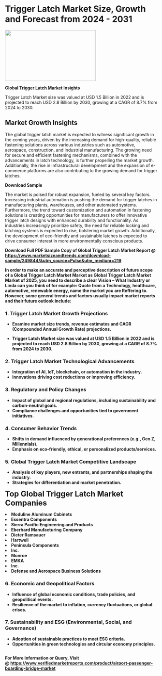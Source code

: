 <H1>Trigger Latch Market Size, Growth and Forecast from 2024 - 2031</H1><img class="aligncenter size-medium wp-image-584254" src="https://thirdeyenews.in/wp-content/uploads/2024/09/Global-Market-Research-300x168.jpeg" alt="" width="300" height="168" /><p><strong>Global&nbsp;<a href="https://www.marketsizeandtrends.com/download-sample/249844/&amp;utm_source=Pulse&amp;utm_medium=219">Trigger Latch Market</a> Insights</strong></p><p>Trigger Latch Market size was valued at USD 1.5 Billion in 2022 and is projected to reach USD 2.8 Billion by 2030, growing at a CAGR of 8.7% from 2024 to 2030.</p><p><h2>Market Growth Insights</h2> <p>The global trigger latch market is expected to witness significant growth in the coming years, driven by the increasing demand for high-quality, reliable fastening solutions across various industries such as automotive, aerospace, construction, and industrial manufacturing. The growing need for secure and efficient fastening mechanisms, combined with the advancements in latch technology, is further propelling the market growth. Additionally, the rise in infrastructural development and the expansion of e-commerce platforms are also contributing to the growing demand for trigger latches.</p> <p><strong>Download Sample</strong></p> <p>The market is poised for robust expansion, fueled by several key factors. Increasing industrial automation is pushing the demand for trigger latches in manufacturing plants, warehouses, and other automated systems. Furthermore, the trend toward customization and automation in fastening solutions is creating opportunities for manufacturers to offer innovative trigger latch designs with enhanced durability and functionality. As industries increasingly prioritize safety, the need for reliable locking and latching systems is expected to rise, bolstering market growth. Additionally, the development of eco-friendly and sustainable latches is expected to drive consumer interest in more environmentally conscious products.</p> <p><strong></p><p><span class=""><strong>Download Full PDF Sample Copy of Global Trigger Latch Market Report</strong> @ <a href="https://www.marketsizeandtrends.com/download-sample/249844/&amp;utm_source=Pulse&amp;utm_medium=219" target="_blank">https://www.marketsizeandtrends.com/download-sample/249844/&amp;utm_source=Pulse&amp;utm_medium=219</a></span></p><p>In order to make an accurate and perceptive description of future scope of a Global&nbsp;Trigger Latch Market Market as Global&nbsp;Trigger Latch Market Market of 2025, you need to describe a clear Vision &ndash; What Industry or Linda can you think of for example: Quote from a Technology, healthcare, automotive, renewable energy, name the market you are Reffering to. However, some general trends and factors usually impact market reports and their future outlook include:</p><h3>1.&nbsp;<strong>Trigger Latch Market Growth Projections</strong></h3><ul><li>Examine market size trends, revenue estimates and CAGR (Compounded Annual Growth Rate) projections.</li><li><p>Trigger Latch Market size was valued at USD 1.5 Billion in 2022 and is projected to reach USD 2.8 Billion by 2030, growing at a CAGR of 8.7% from 2024 to 2030.</p></li></ul><h3>2.&nbsp;<strong>Trigger Latch Market Technological Advancements</strong></h3><ul><li>Integration of AI, IoT, blockchain, or automation in the industry.</li><li>Innovations driving cost reductions or improving efficiency.</li></ul><h3>3.&nbsp;<strong>Regulatory and Policy Changes</strong></h3><ul><li>Impact of global and regional regulations, including sustainability and carbon-neutral goals.</li><li>Compliance challenges and opportunities tied to government initiatives.</li></ul><h3>4.&nbsp;<strong>Consumer Behavior Trends</strong></h3><ul><li>Shifts in demand influenced by generational preferences (e.g., Gen Z, Millennials).</li><li>Emphasis on eco-friendly, ethical, or personalized products/services.</li></ul><h3>5.&nbsp;<strong>Global Trigger Latch Market Competitive Landscape</strong></h3><ul><li>Analysis of key players, new entrants, and partnerships shaping the industry.</li><li>Strategies for differentiation and market penetration.</li></ul><p data-pm-slice="1 1 []"><span style="color: inherit; font-family: inherit; font-size: 25px;">Top Global Trigger Latch Market Companies</span></p><div class="" data-test-id=""><p><li>Moduline Aluminum Cabinets</li><li> Essentra Components</li><li> Sierra Pacific Engineering and Products</li><li> Eberhard Manufacturing Company</li><li> Dieter Ramsauer</li><li> Hartwell</li><li> Peninsula Components</li><li> Inc.</li><li> Monroe</li><li> EMKA</li><li> Inc.</li><li> Defense and Aerospace Business Solutions</li></p></div><h3>6.&nbsp;<strong>Economic and Geopolitical Factors</strong></h3><ul><li>Influence of global economic conditions, trade policies, and geopolitical events.</li><li>Resilience of the market to inflation, currency fluctuations, or global crises.</li></ul><h3>7.&nbsp;<strong>Sustainability and ESG (Environmental, Social, and Governance)</strong></h3><ul><li>Adoption of sustainable practices to meet ESG criteria.</li><li>Opportunities in green technologies and circular economy principles.</li></ul><h2><strong style="font-size: 14px;">For More Information or Query, Visit @&nbsp;</strong><a style="background-color: #ffffff; font-size: 14px;" href="https://www.marketsizeandtrends.com/report/trigger-latch-market/" target="_blank">https://www.verifiedmarketreports.com/product/airport-passenger-boarding-bridge-market</a></h2>
